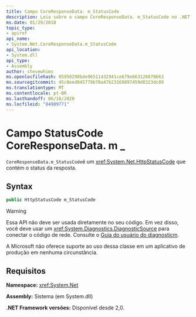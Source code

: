 ```yaml
---
title: Campo CoreResponseData. m_StatusCode
description: Leia sobre o campo CoreResponseData. m_StatusCode no .NET. O campo é um tipo HttpStatusCode que contém o status da resposta HTTP.
ms.date: 01/29/2018
topic_type:
- apiref
api_name:
- System.Net.CoreResponseData.m_StatusCode
api_location:
- System.dll
api_type:
- Assembly
author: stevewhims
ms.openlocfilehash: 05950290bde96511432941ce679e663126878663
ms.sourcegitcommit: 45c8eed045779b70a47b23169897459d0323dc89
ms.translationtype: MT
ms.contentlocale: pt-BR
ms.lasthandoff: 06/18/2020
ms.locfileid: "84989771"
---
```

# <a name="coreresponsedatam_statuscode-field"></a>Campo StatusCode CoreResponseData. m \_

`CoreResponseData.m_StatusCode`é um <xref:System.Net.HttpStatusCode> que contém o status da resposta.

## <a name="syntax"></a>Syntax
  
```csharp
public HttpStatusCode m_StatusCode
```

> [!WARNING]
> Essa API não deve ser usada diretamente no seu código. Em vez disso, você deve usar um <xref:System.Diagnostics.DiagnosticSource> para conectar o código de rede. Consulte o [Guia do usuário do diagnosticm](https://github.com/dotnet/runtime/blob/master/src/libraries/System.Diagnostics.DiagnosticSource/src/DiagnosticSourceUsersGuide.md).
>
> A Microsoft não oferece suporte ao uso dessa classe em um aplicativo de produção em nenhuma circunstância.

## <a name="requirements"></a>Requisitos

**Namespace:** <xref:System.Net>

**Assembly:** Sistema (em System.dll)

**.NET Framework versões:** Disponível desde 2,0.
